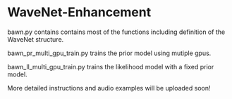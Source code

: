 # WaveNet-Enhancement

bawn.py contains contains most of the functions including definition of the WaveNet structure.

bawn_pr_multi_gpu_train.py trains the prior model using mutiple gpus. 

bawn_ll_multi_gpu_train.py trains the likelihood model with a fixed prior model.

More detailed instructions and audio examples will be uploaded soon!
